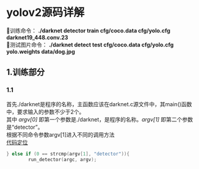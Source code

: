 # yolov2源码详解
:small_blue_diamond:训练命令： **./darknet detector train cfg/coco.data cfg/yolo.cfg darknet19_448.conv.23**  
:small_blue_diamond:测试图片命令： **./darknet detect test cfg/coco.data cfg/yolo.cfg yolo.weights data/dog.jpg**
## 1.训练部分
### 1.1
首先./darknet是程序的名称，主函数应该在darknet.c源文件中，其main()函数中，要求输入的参数不少于2个。  
其中 *argv[0]* 即第一个参数是./darknet，是程序的名称。*argv[1]* 即第二个参数是“detector”。  
根据不同命令参数argv[1]进入不同的调用方法  
[代码定位](https://github.com/pjreddie/darknet/blob/56d69e73aba37283ea7b9726b81afd2f79cd1134/examples/darknet.c#L417)
``` c
} else if (0 == strcmp(argv[1], "detector")){
        run_detector(argc, argv);
```
